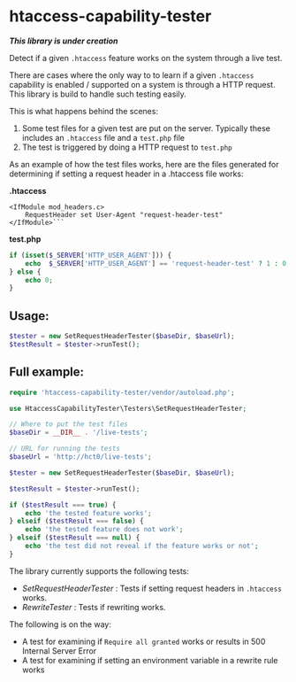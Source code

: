 # htaccess-capability-tester

***This library is under creation***

Detect if a given `.htaccess` feature works on the system through a live test.

There are cases where the only way to to learn if a given `.htaccess` capability is enabled / supported on a system is through a HTTP request. This library is build to handle such testing easily.

This is what happens behind the scenes:
1. Some test files for a given test are put on the server. Typically these includes an `.htaccess` file and a `test.php` file
2. The test is triggered by doing a HTTP request to `test.php`

As an example of how the test files works, here are the files generated for determining if setting a request header in a .htaccess file works:

**.htaccess**
```
<IfModule mod_headers.c>
    RequestHeader set User-Agent "request-header-test"
</IfModule>```
```

**test.php**
```php
if (isset($_SERVER['HTTP_USER_AGENT'])) {
    echo  $_SERVER['HTTP_USER_AGENT'] == 'request-header-test' ? 1 : 0;
} else {
    echo 0;
}
```

## Usage:
```php
$tester = new SetRequestHeaderTester($baseDir, $baseUrl);
$testResult = $tester->runTest();
```

## Full example:
```php
require 'htaccess-capability-tester/vendor/autoload.php';

use HtaccessCapabilityTester\Testers\SetRequestHeaderTester;

// Where to put the test files
$baseDir = __DIR__ . '/live-tests';

// URL for running the tests
$baseUrl = 'http://hct0/live-tests';

$tester = new SetRequestHeaderTester($baseDir, $baseUrl);

$testResult = $tester->runTest();

if ($testResult === true) {
    echo 'the tested feature works';
} elseif ($testResult === false) {
    echo 'the tested feature does not work';
} elseif ($testResult === null) {
    echo 'the test did not reveal if the feature works or not';
}
```

The library currently supports the following tests:

- *SetRequestHeaderTester* : Tests if setting request headers in `.htaccess` works.
- *RewriteTester* : Tests if rewriting works.

The following is on the way:
- A test for examining if `Require all granted` works or results in 500 Internal Server Error
- A test for examining if setting an environment variable in a rewrite rule works
